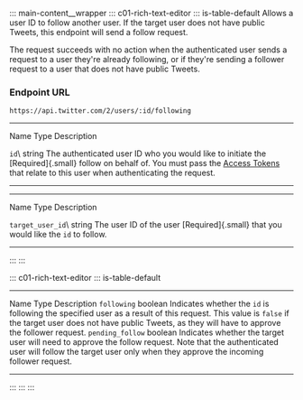 ::: main-content__wrapper
::: c01-rich-text-editor
::: is-table-default
Allows a user ID to follow another user. If the target user does not
have public Tweets, this endpoint will send a follow request.

The request succeeds with no action when the authenticated user sends a
request to a user they\'re already following, or if they\'re sending a
follower request to a user that does not have public Tweets.

### Endpoint URL

` https://api.twitter.com/2/users/:id/following `

  ----------------------- ----------------------- --------------------------------------------------------------
  Name                    Type                    Description

  ` id `\                 string                  The authenticated user ID who you would like to initiate the
  [Required]{.small}                              follow on behalf of. You must pass the [Access
                                                  Tokens](/en/docs/authentication/oauth-2-0/user-access-token)
                                                  that relate to this user when authenticating the request.
  ----------------------- ----------------------- --------------------------------------------------------------

  ----------------------- ----------------------- -----------------------
  Name                    Type                    Description

  ` target_user_id `\     string                  The user ID of the user
  [Required]{.small}                              that you would like the
                                                  ` id ` to follow.
  ----------------------- ----------------------- -----------------------
:::
:::

::: c01-rich-text-editor
::: is-table-default
  -------------------- --------- ----------------------------------------------------------------------------------------------------------------------------------------------------------------------------------------------------------------------
  Name                 Type      Description
  ` following `        boolean   Indicates whether the ` id ` is following the specified user as a result of this request. This value is ` false ` if the target user does not have public Tweets, as they will have to approve the follower request.
  ` pending_follow `   boolean   Indicates whether the target user will need to approve the follow request. Note that the authenticated user will follow the target user only when they approve the incoming follower request.
  -------------------- --------- ----------------------------------------------------------------------------------------------------------------------------------------------------------------------------------------------------------------------
:::
:::
:::
